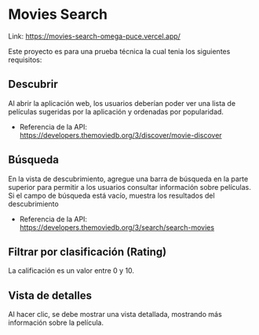﻿# Movies Search
 Link: https://movies-search-omega-puce.vercel.app/
  
Este proyecto es para una prueba técnica la cual tenia los siguientes requisitos:

## Descubrir
Al abrir la aplicación web, los usuarios deberían poder ver una lista de películas sugeridas
por la aplicación y ordenadas por popularidad.
- Referencia de la API: https://developers.themoviedb.org/3/discover/movie-discover

## Búsqueda
En la vista de descubrimiento, agregue una barra de búsqueda en la parte superior para
permitir a los usuarios consultar información sobre películas.
Si el campo de búsqueda está vacío, muestra los resultados del descubrimiento
- Referencia de la API: https://developers.themoviedb.org/3/search/search-movies

## Filtrar por clasificación (Rating)
La calificación es un valor entre 0 y 10.

## Vista de detalles
Al hacer clic, se debe mostrar una vista detallada, mostrando más información sobre la
película.
